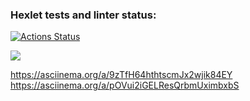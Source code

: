 ### Hexlet tests and linter status:
[![Actions Status](https://github.com/razmikl/java-project-61/actions/workflows/hexlet-check.yml/badge.svg)](https://github.com/razmikl/java-project-61/actions)

<a href="https://codeclimate.com/github/razmikl/java-project-61/maintainability"><img src="https://api.codeclimate.com/v1/badges/206e2a0eed753466b852/maintainability" /></a>

https://asciinema.org/a/9zTfH64hthtscmJx2wjik84EY
https://asciinema.org/a/pOVui2iGELResQrbmUximbxbS
